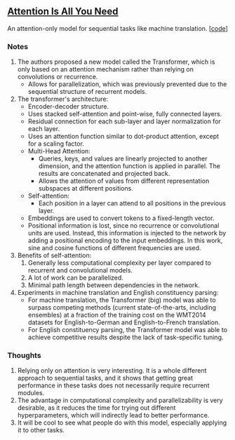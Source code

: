 ## [Attention Is All You Need](https://arxiv.org/abs/1706.03762)

An attention-only model for sequential tasks like machine translation. \[[code](https://github.com/tensorflow/tensor2tensor/blob/master/tensor2tensor/models/transformer.py)\]

### Notes
1. The authors proposed a new model called the Transformer, which is only based on an attention mechanism rather than relying on convolutions or recurrence.
   - Allows for parallelization, which was previously prevented due to the sequential structure of recurrent models.
2. The transformer's architecture:
   - Encoder-decoder structure.
   - Uses stacked self-attention and point-wise, fully connected layers.
   - Residual connection for each sub-layer and layer normalization for each layer.
   - Uses an attention function similar to dot-product attention, except for a scaling factor.
   - Multi-Head Attention:
     - Queries, keys, and values are linearly projected to another dimension, and the attention function is applied in parallel. The results are concatenated and projected back.
     - Allows the attention of values from different representation subspaces at different positions.
   - Self-attention:
     - Each position in a layer can attend to all positions in the previous layer.
   - Embeddings are used to convert tokens to a fixed-length vector.
   - Positional information is lost, since no recurrence or convolutional units are used. Instead, this information is injected to the network by adding a positional encoding to the input embeddings. In this work, sine and cosine functions of different frequencies are used.
3. Benefits of self-attention:
   1. Generally less computational complexity per layer compared to recurrent and convolutional models.
   2. A lot of work can be parallelized.
   3. Minimal path length between dependencies in the network.
4. Experiments in machine translation and English constituency parsing:
   - For machine translation, the Transformer (big) model was able to surpass competing methods (current state-of-the-arts, including ensembles) at a fraction of the training cost on the WMT2014 datasets for English-to-German and English-to-French translation.
   - For English constituency parsing, the Transformer model was able to achieve competitive results despite the lack of task-specific tuning.

### Thoughts
1. Relying only on attention is very interesting. It is a whole different approach to sequential tasks, and it shows that getting great performance in these tasks does not necessarily require recurrent modules.
2. The advantage in computational complexity and parallelizability is very desirable, as it reduces the time for trying out different hyperparameters, which will indirectly lead to better performance.
3. It will be cool to see what people do with this model, especially applying it to other tasks.
